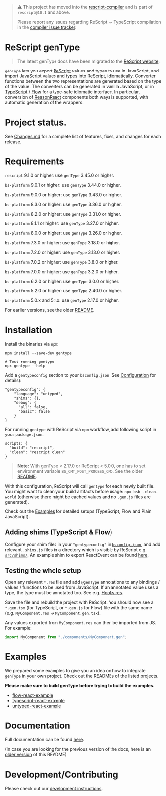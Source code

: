 > ⚠️ This project has moved into the [rescript-compiler](https://github.com/rescript-lang/rescript-compiler/tree/master/jscomp/gentype) and is part of `rescript@10.1` and above.
>
> Please report any issues regarding ReScript -> TypeScript compilation in the [compiler issue tracker](https://github.com/rescript-lang/rescript-compiler/issues).

# ReScript genType

> The latest genType docs have been migrated to the [ReScript website](https://rescript-lang.org/docs/gentype/latest/introduction).

`genType` lets you export [ReScript](https://rescript-lang.org/) values and types to use in JavaScript, and import JavaScript values and types into ReScript, idiomatically. Converter functions between the two representations are generated based on the type of the value. The converters can be generated in vanilla JavaScript, or in [TypeScript](https://www.typescriptlang.org/) / [Flow](https://flow.org/en/) for a type-safe idiomatic interface.
In particular, conversion of [ReasonReact](https://reasonml.github.io/reason-react/) components both ways is supported, with automatic generation of the wrappers.

# Project status.

See [Changes.md](Changes.md) for a complete list of features, fixes, and changes for each release.

# Requirements

`rescript` 9.1.0 or higher: use `genType` 3.45.0 or higher.

`bs-platform` 9.0.1 or higher: use `genType` 3.44.0 or higher.

`bs-platform` 9.0.0 or higher: use `genType` 3.43.0 or higher.

`bs-platform` 8.3.0 or higher: use `genType` 3.36.0 or higher.

`bs-platform` 8.2.0 or higher: use `genType` 3.31.0 or higher.

`bs-platform` 8.1.1 or higher: use `genType` 3.27.0 or higher.

`bs-platform` 8.0.0 or higher: use `genType` 3.26.0 or higher.

`bs-platform` 7.3.0 or higher: use `genType` 3.18.0 or higher.

`bs-platform` 7.2.0 or higher: use `genType` 3.13.0 or higher.

`bs-platform` 7.0.2 or higher: use `genType` 3.8.0 or higher.

`bs-platform` 7.0.0 or higher: use `genType` 3.2.0 or higher.

`bs-platform` 6.2.0 or higher: use `genType` 3.0.0 or higher.

`bs-platform` 5.2.0 or higher: use `genType` 2.40.0 or higher.

`bs-platform` 5.0.x and 5.1.x: use `genType` 2.17.0 or higher.

For earlier versions, see the older [README](https://github.com/cristianoc/genType/blob/v2.16.0/README.md).

# Installation

Install the binaries via `npm`:

```
npm install --save-dev gentype

# Test running gentype
npx gentype --help
```

Add a `gentypeconfig` section to your `bsconfig.json` (See [Configuration](#configuration) for details):

```
"gentypeconfig": {
    "language": "untyped",
    "shims": {},
    "debug": {
      "all": false,
      "basic": false
    }
}
```

For running `gentype` with ReScript via `npm` workflow, add following script in your `package.json`:

```
scripts: {
  "build": "rescript",
  "clean": "rescript clean"
}
```

> **Note:** With genType < 2.17.0 or ReScript < 5.0.0, one has to set environment variable `BS_CMT_POST_PROCESS_CMD`. See the older [README](https://github.com/cristianoc/genType/blob/v2.16.0/README.md).

With this configuration, ReScript will call `gentype` for each newly built file. You might want to clean your build artifacts before usage: `npx bsb -clean-world` (otherwise there might be cached values and no `.gen.js` files are generated).

Check out the [Examples](#examples) for detailed setups (TypeScript, Flow and Plain JavaScript).

## Adding shims (TypeScript & Flow)

Configure your shim files in your `"gentypeconfig"` in [`bsconfig.json`](examples/typescript-react-example/bsconfig.json), and add relevant `.shims.js` files in a directory which is visible by ReScript e.g. [`src/shims/`](examples/typescript-react-example/src/shims). An example shim to export ReactEvent can be found [here](examples/typescript-react-example/src/shims/ReactEvent.shim.ts).

## Testing the whole setup

Open any relevant `*.res` file and add `@genType` annotations to any bindings / values / functions to be used from JavaScript. If an annotated value uses a type, the type must be annotated too. See e.g. [Hooks.res](examples/typescript-react-example/src/Hooks.res).

Save the file and rebuild the project with ReScript. You should now see a `*.gen.tsx` (for TypeScript, or `*.gen.js` for Flow) file with the same name (e.g. `MyComponent.res` -> `MyComponent.gen.tsx`).

Any values exported from `MyComponent.res` can then be imported from JS. For example:

```js
import MyComponent from "./components/MyComponent.gen";
```

# Examples

We prepared some examples to give you an idea on how to integrate `genType` in your own project. Check out the READMEs of the listed projects.

**Please make sure to build genType before trying to build the examples.**

- [flow-react-example](examples/flow-react-example/README.md)
- [typescript-react-example](examples/typescript-react-example/README.md)
- [untyped-react-example](examples/untyped-react-example/README.md)

# Documentation

Full documentation can be found [here](https://rescript-lang.org/docs/gentype/latest/introduction).

(In case you are looking for the previous version of the docs, here is an [older version](https://github.com/rescript-association/genType/blob/be699a467800b84221a7cb448e140d8f232d7025/README.md) of this README)

# Development/Contributing

Please check out our [development instructions](DEVELOPMENT.md).
